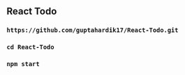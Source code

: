 ## React Todo

### `https://github.com/guptahardik17/React-Todo.git`
### `cd React-Todo`
### `npm start`

